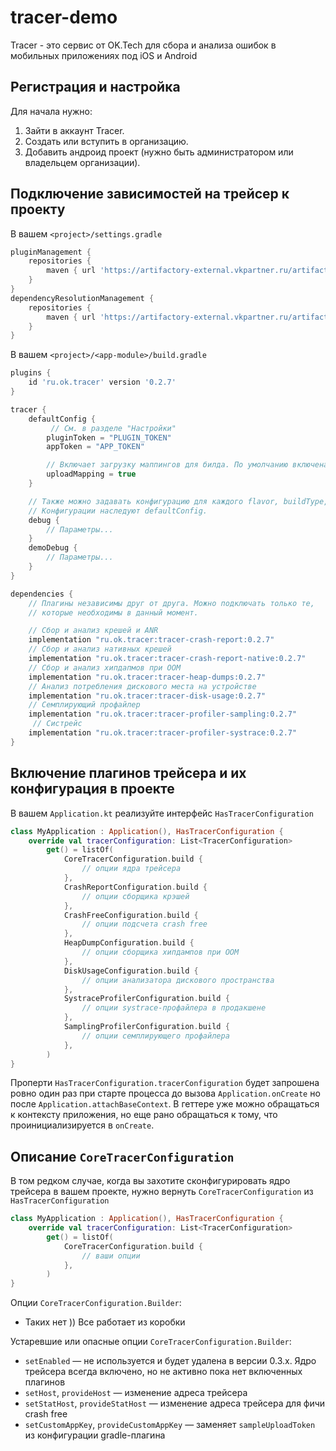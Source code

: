 tracer-demo
=======

Tracer - это сервис от OK.Tech для сбора и анализа ошибок в мобильных приложениях под iOS и Android

## Регистрация и настройка

Для начала нужно:
1. Зайти в аккаунт Tracer.
2. Создать или вступить в организацию.
3. Добавить андроид проект (нужно быть администратором или владельцем организации).

## Подключение зависимостей на трейсер к проекту

В вашем `<project>/settings.gradle`
~~~groovy
pluginManagement {
    repositories {
        maven { url 'https://artifactory-external.vkpartner.ru/artifactory/maven/' }
    }
}
dependencyResolutionManagement {
    repositories {
        maven { url 'https://artifactory-external.vkpartner.ru/artifactory/maven/' }
    }
}
~~~

В вашем `<project>/<app-module>/build.gradle`
~~~groovy
plugins {
    id 'ru.ok.tracer' version '0.2.7'
}

tracer {
    defaultConfig {
         // См. в разделе "Настройки"
        pluginToken = "PLUGIN_TOKEN"
        appToken = "APP_TOKEN"

        // Включает загрузку маппингов для билда. По умолчанию включена
        uploadMapping = true
    }

    // Также можно задавать конфигурацию для каждого flavor, buildType, buildVariant.
    // Конфигурации наследуют defaultConfig.
    debug {
        // Параметры...
    }
    demoDebug {
        // Параметры...
    }
}

dependencies {
    // Плагины независимы друг от друга. Можно подключать только те,
    // которые необходимы в данный момент.

    // Сбор и анализ крешей и ANR
    implementation "ru.ok.tracer:tracer-crash-report:0.2.7"
    // Сбор и анализ нативных крешей
    implementation "ru.ok.tracer:tracer-crash-report-native:0.2.7"
    // Сбор и анализ хипдапмов при OOM
    implementation "ru.ok.tracer:tracer-heap-dumps:0.2.7"
    // Анализ потребления дискового места на устройстве
    implementation "ru.ok.tracer:tracer-disk-usage:0.2.7"
    // Семплирующий профайлер
    implementation "ru.ok.tracer:tracer-profiler-sampling:0.2.7"
     // Систрейс
    implementation "ru.ok.tracer:tracer-profiler-systrace:0.2.7"
}
~~~

## Включение плагинов трейсера и их конфигурация в проекте

 В вашем `Application.kt` реализуйте интерфейс `HasTracerConfiguration`
~~~kotlin
class MyApplication : Application(), HasTracerConfiguration {
    override val tracerConfiguration: List<TracerConfiguration>
        get() = listOf(
            CoreTracerConfiguration.build {
                // опции ядра трейсера
            },
            CrashReportConfiguration.build {
                // опции сборщика крэшей
            },
            CrashFreeConfiguration.build {
                // опции подсчета crash free
            },
            HeapDumpConfiguration.build {
                // опции сборщика хипдампов при ООМ
            },
            DiskUsageConfiguration.build {
                // опции анализатора дискового пространства
            },
            SystraceProfilerConfiguration.build {
                // опции systrace-профайлера в продакшене
            },
            SamplingProfilerConfiguration.build {
                // опции семплирующего профайлера
            },
        )
}
~~~

Проперти `HasTracerConfiguration.tracerConfiguration` будет запрошена ровно один раз при старте процесса до вызова `Application.onCreate` но после `Application.attachBaseContext`. В геттере уже можно обращаться к контексту приложения, но еще рано обращаться к тому, что проинициализируется в `onCreate`.

## Описание `CoreTracerConfiguration`

В том редком случае, когда вы захотите сконфигурировать ядро трейсера в вашем проекте, нужно вернуть `CoreTracerConfiguration` из `HasTracerConfiguration`

~~~kotlin
class MyApplication : Application(), HasTracerConfiguration {
    override val tracerConfiguration: List<TracerConfiguration>
        get() = listOf(
            CoreTracerConfiguration.build {
                // ваши опции
            },
        )
}
~~~

Опции `CoreTracerConfiguration.Builder`:
- Таких нет )) Все работает из коробки

Устаревшие или опасные опции `CoreTracerConfiguration.Builder`:
- `setEnabled` — не используется и будет удалена в версии 0.3.x. Ядро трейсера всегда включено, но не активно пока нет включенных плагинов
- `setHost`, `provideHost` — изменение адреса трейсера
- `setStatHost`, `provideStatHost` — изменение адреса трейсера для фичи crash free
- `setCustomAppKey`, `provideCustomAppKey` — заменяет `sampleUploadToken` из конфигурации gradle-плагина
